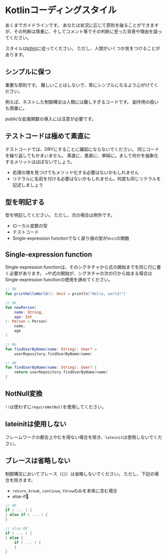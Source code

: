 # Kotlinコーディングスタイル

あくまでガイドラインです。
あなたは状況に応じて原則を破ることができますが、その判断は慎重に、そしてコメント等でその判断に至った背景や理由を語ってください。

スタイルは[ktlint](https://github.com/shyiko/ktlint)に従ってください。
ただし、人間がいくつか気をつけることがあります。

## シンプルに保つ

重要な原則です。
難しいことはしないで、常にシンプルになるよう心がけてください。

例えば、ネストした制御構文は人類には難しすぎるコードです。
副作用の扱いも慎重に。

publicな拡張関数の導入には注意が必要です。

## テストコードは極めて素直に

テストコードでは、DRYにすることに躍起にならないでください。
同じコードを繰り返してもかまいません。
素直に、愚直に、単純に。まして何かを抽象化するメリットはほぼないでしょう。

* 処理の塊を見つけてもメソッド化する必要はないかもしれません
* リテラルに名前を付ける必要はないかもしれません。何度も同じリテラルを記述しましょう

## 型を明記する

型を明記してください。
ただし、次の場合は例外です。

* ローカル変数の型
* テストコード
* Single-expression functionでなく戻り値の型が`Unit`の関数

## Single-expression function

Single-expression functionは、そのシグネチャから式の開始までを同じ行に書く必要があります。
`=`や式の開始が、シグネチャの次の行から始まる場合はSingle-expression functionの使用を諦めてください。

```kotlin
// OK
fun printHelloWorld(): Unit = println("Hello, world!")

// OK
fun newPerson(
    name: String,
    age: Int
): Person = Person(
    name,
    age
)

// NG
fun findUserByName(name: String): User? =
    userRepository.findUserByName(name)

// OK
fun findUserByName(name: String): User? {
    return userRepository.findUserByName(name)
}
```

## NotNull変換

`!!`は使わずに`requireNotNull`を使用してください。

## lateinitは使用しない

フレームワークの都合上やむを得ない場合を除き、`lateinit`は使用しないでください。

## ブレースは省略しない

制御構文においてブレース（`{}`）は省略しないでください。
ただし、下記の場合を除きます。

* `return`, `break`, `continue`, `throw`のみを本体に含む場合
* else-if

```kotlin
// OK
if ( ... ) {
} else if ( ... ) {
}

// also OK
if ( ... ) {
} else {
    if ( ... ) {
    }
}
```
